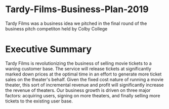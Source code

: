 # Tardy-Films-Business-Plan-2019
Tardy Films was a business idea we pitched in the final round of the business pitch competiton held by Colby College


# Executive Summary
Tardy Films is revolutionizing the business of selling movie tickets to a waning customer base. The service will release tickets at significantly marked down prices at the optimal time in an effort to generate more ticket sales on the theater's behalf. Given the fixed cost nature of running a movie theater, this sort of incremental revenue and profit will significantly increase the revenue of theaters. Our business growth is driven on three major factors: acquiring users, signing on more theaters, and finally selling more tickets to the existing user base. 
